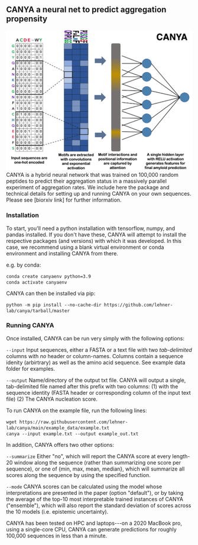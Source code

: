 ## CANYA a neural net to predict aggregation propensity
![Alt text](canyafig.png)
CANYA is a hybrid neural network that was trained on 100,000 random peptides to predict their aggregation status in a massively parallel experiment of aggregation rates. We include here the package and technical details for setting up and running CANYA on your own sequences. Please see [biorxiv link] for further information.

### Installation
To start, you'll need a python installation with tensorflow, numpy, and pandas installed. If you don't have these, CANYA will attempt to install the respective packages (and versions) with which it was developed. In this case, we recommend using a blank virtual environment or conda environment and installing CANYA from there.

e.g. by conda:
```
conda create canyaenv python=3.9
conda activate canyaenv
```

CANYA can then be installed via pip:
```
python -m pip install --no-cache-dir https://github.com/lehner-lab/canya/tarball/master
```

### Running CANYA

Once installed, CANYA can be run very simply with the following options:

```--input``` Input sequences, either a FASTA or a text file with two *tab-delimited* columns with *no* header or column-names. Columns contain a sequence idenity (arbirtrary) as well as the amino acid sequence. See example data folder for examples.

```--output``` Name/directory of the output txt file. CANYA will output a single, tab-delimited file named after this prefix with two columns: (1) with the sequence identity (FASTA header or corresponding column of the input text file) (2) The CANYA nucleation score.

To run CANYA on the example file, run the following lines:
```
wget https://raw.githubusercontent.com/lehner-lab/canya/main/example_data/example.txt
canya --input example.txt --output example_out.txt
```

In addition, CANYA offers two other options:

```--summarize``` Either "no", which will report the CANYA score at every length-20 window along the sequence (rather than summarizing one score per sequence), or one of \{min, max, mean, median\}, which will summarize all scores along the sequence by using the specified function.

```--mode``` CANYA scores can be calculated using the model whose interpretations are presented in the paper (option "default"), or by taking the average of the top-10 most interpretable trained instances of CANYA ("ensemble"), which will also report the standard deviation of scores across the 10 models (i.e. epistemic uncertainty). 



CANYA has been tested on HPC and laptops---on a 2020 MacBook pro, using a single-core CPU, CANYA can generate predictions for roughly 100,000 sequences in less than a minute.
